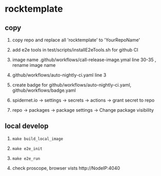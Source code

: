 # rocktemplate

## copy

1. copy repo and replace all 'rocktemplate' to 'YourRepoName'

2. add e2e tools in test/scripts/installE2eTools.sh for github CI

3. image name 
    .github/workflows/call-release-image.ymal  line 30-35 , rename image name

4. github/workflows/auto-nightly-ci.yaml  line 3 

5. create badge for github/workflows/auto-nightly-ci.yaml, github/workflows/badge.yaml

6. spidernet.io  -> settings -> secrets -> actions -> grant secret to repo

7. repo -> packages -> package settings -> Change package visibility


## local develop

1. `make build_local_image`

2. `make e2e_init`

3. `make e2e_run`

4. check proscope, browser vists http://NodeIP:4040
